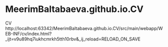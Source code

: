 # MeerimBaltabaeva.github.io.CV
CV
http://localhost:63342/MeerimBaltabaeva.github.io.CV/src/main/webapp/WEB-INF/cv/index.html?_ijt=v9u89hq7iukhcmrkh5tth10rbv&_ij_reload=RELOAD_ON_SAVE

